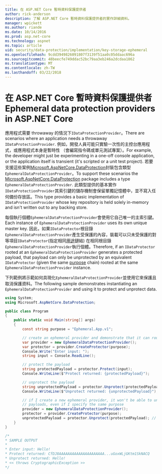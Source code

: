 ```yaml
---
title: 在 ASP.NET Core 暫時資料保護提供者
author: rick-anderson
description: 了解 ASP.NET Core 暫時資料保護提供者的實作詳細資料。
manager: wpickett
ms.author: riande
ms.date: 10/14/2016
ms.prod: asp.net-core
ms.technology: aspnet
ms.topic: article
uid: security/data-protection/implementation/key-storage-ephemeral
ms.openlocfilehash: 9cdd3949826091807f3139f51aa0c05ddaac696a
ms.sourcegitcommit: 48beecfe749ddac52bc79aa3eb246a2dcdaa1862
ms.translationtype: MT
ms.contentlocale: zh-TW
ms.lasthandoff: 03/22/2018
---
```

# <a name="ephemeral-data-protection-providers-in-aspnet-core"></a><span data-ttu-id="2c608-103">在 ASP.NET Core 暫時資料保護提供者</span><span class="sxs-lookup"><span data-stu-id="2c608-103">Ephemeral data protection providers in ASP.NET Core</span></span>

<a name="data-protection-implementation-key-storage-ephemeral"></a>

<span data-ttu-id="2c608-104">應用程式需要 throwaway 的情況下`IDataProtectionProvider`。</span><span class="sxs-lookup"><span data-stu-id="2c608-104">There are scenarios where an application needs a throwaway `IDataProtectionProvider`.</span></span> <span data-ttu-id="2c608-105">例如，開發人員可能只實驗一次性的主控台應用程式，或應用程式本身是暫時性 （會編寫指令碼或單元測試專案）。</span><span class="sxs-lookup"><span data-stu-id="2c608-105">For example, the developer might just be experimenting in a one-off console application, or the application itself is transient (it's scripted or a unit test project).</span></span> <span data-ttu-id="2c608-106">若要支援這些案例[Microsoft.AspNetCore.DataProtection](https://www.nuget.org/packages/Microsoft.AspNetCore.DataProtection/)封裝包含類型`EphemeralDataProtectionProvider`。</span><span class="sxs-lookup"><span data-stu-id="2c608-106">To support these scenarios the [Microsoft.AspNetCore.DataProtection](https://www.nuget.org/packages/Microsoft.AspNetCore.DataProtection/) package includes a type `EphemeralDataProtectionProvider`.</span></span> <span data-ttu-id="2c608-107">此類型提供的基本實作`IDataProtectionProvider`其索引鍵的儲存機制會保留單獨記憶體中，並不寫入任何備份存放區。</span><span class="sxs-lookup"><span data-stu-id="2c608-107">This type provides a basic implementation of `IDataProtectionProvider` whose key repository is held solely in-memory and isn't written out to any backing store.</span></span>

<span data-ttu-id="2c608-108">每個執行個體`EphemeralDataProtectionProvider`會使用它自己唯一的主索引鍵。</span><span class="sxs-lookup"><span data-stu-id="2c608-108">Each instance of `EphemeralDataProtectionProvider` uses its own unique master key.</span></span> <span data-ttu-id="2c608-109">因此，如果`IDataProtector`根目錄`EphemeralDataProtectionProvider`產生受保護的內容，裝載可以只未受保護的對等項目`IDataProtector`(指定相同[用途](xref:security/data-protection/consumer-apis/purpose-strings#data-protection-consumer-apis-purposes)鏈結) 在相同根目錄`EphemeralDataProtectionProvider`執行個體。</span><span class="sxs-lookup"><span data-stu-id="2c608-109">Therefore, if an `IDataProtector` rooted at an `EphemeralDataProtectionProvider` generates a protected payload, that payload can only be unprotected by an equivalent `IDataProtector` (given the same [purpose](xref:security/data-protection/consumer-apis/purpose-strings#data-protection-consumer-apis-purposes) chain) rooted at the same `EphemeralDataProtectionProvider` instance.</span></span>

<span data-ttu-id="2c608-110">下列範例將示範如何具現化`EphemeralDataProtectionProvider`並使用它來保護且取消保護資料。</span><span class="sxs-lookup"><span data-stu-id="2c608-110">The following sample demonstrates instantiating an `EphemeralDataProtectionProvider` and using it to protect and unprotect data.</span></span>

```csharp
using System;
using Microsoft.AspNetCore.DataProtection;

public class Program
{
    public static void Main(string[] args)
    {
        const string purpose = "Ephemeral.App.v1";

        // create an ephemeral provider and demonstrate that it can round-trip a payload
        var provider = new EphemeralDataProtectionProvider();
        var protector = provider.CreateProtector(purpose);
        Console.Write("Enter input: ");
        string input = Console.ReadLine();

        // protect the payload
        string protectedPayload = protector.Protect(input);
        Console.WriteLine($"Protect returned: {protectedPayload}");

        // unprotect the payload
        string unprotectedPayload = protector.Unprotect(protectedPayload);
        Console.WriteLine($"Unprotect returned: {unprotectedPayload}");

        // if I create a new ephemeral provider, it won't be able to unprotect existing
        // payloads, even if I specify the same purpose
        provider = new EphemeralDataProtectionProvider();
        protector = provider.CreateProtector(purpose);
        unprotectedPayload = protector.Unprotect(protectedPayload); // THROWS
    }
}

/*
* SAMPLE OUTPUT
*
* Enter input: Hello!
* Protect returned: CfDJ8AAAAAAAAAAAAAAAAAAAAA...uGoxWLjGKtm1SkNACQ
* Unprotect returned: Hello!
* << throws CryptographicException >>
*/
```
